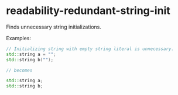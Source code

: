 # readability-redundant-string-init

Finds unnecessary string initializations.

Examples:

``` c++
// Initializing string with empty string literal is unnecessary.
std::string a = "";
std::string b("");

// becomes

std::string a;
std::string b;
```
